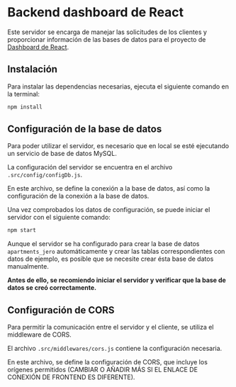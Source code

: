 # Backend dashboard de React

Este servidor se encarga de manejar las solicitudes de los clientes y proporcionar información de las bases de datos para el proyecto de [Dashboard de React](https://github.com/hitses/front-dashboard-react-api).

<!-- LINK AL REPOSITORIO DE LA APLICACIÓN REACT -->

## Instalación

Para instalar las dependencias necesarias, ejecuta el siguiente comando en la terminal:

```bash
npm install
```

## Configuración de la base de datos

Para poder utilizar el servidor, es necesario que en local se esté ejecutando un servicio de base de datos MySQL.

La configuración del servidor se encuentra en el archivo `.src/config/configDb.js`.

En este archivo, se define la conexión a la base de datos, así como la configuración de la conexión a la base de datos.

Una vez comprobados los datos de configuración, se puede iniciar el servidor con el siguiente comando:

```bash
npm start
```

Aunque el servidor se ha configurado para crear la base de datos `apartments_jero` automáticamente y crear las tablas correspondientes con datos de ejemplo, es posible que se necesite crear ésta base de datos manualmente.

**Antes de ello, se recomiendo iniciar el servidor y verificar que la base de datos se creó correctamente.**

## Configuración de CORS

Para permitir la comunicación entre el servidor y el cliente, se utiliza el middleware de CORS.

El archivo `.src/middlewares/cors.js` contiene la configuración necesaria.

En este archivo, se define la configuración de CORS, que incluye los orígenes permitidos (CAMBIAR O AÑADIR MÁS SI EL ENLACE DE CONEXIÓN DE FRONTEND ES DIFERENTE).
